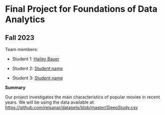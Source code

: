 # Final Project for Foundations of Data Analytics

## Fall 2023

Team members: 

- Student 1: [Hailey Bauer](mailto:hbauer2783@floridapoly.edu)

- Student 2: [Student name](mailto:student2@floridapoly.edu)

- Student 3: [Student name](mailto:student3@floridapoly.edu)


**Summary**

Our project investigates the main characteristics of popular movies in recent years.
We will be using the data available at: 
<https://github.com/reisanar/datasets/blob/master/SleepStudy.csv> 
